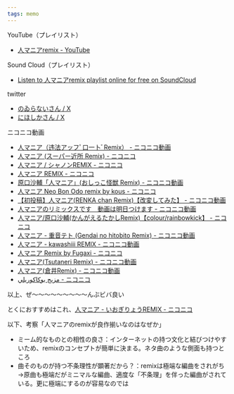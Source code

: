 ```yaml
---
tags: memo
---
```


YouTube（プレイリスト）
- [人マニアremix - YouTube](https://www.youtube.com/playlist?list=PLq9J1dqqpXBSkVqjTouk9eJJ520jq5GF8)

Sound Cloud（プレイリスト）
- [Listen to 人マニアremix playlist online for free on SoundCloud](https://soundcloud.com/fcalmggbwczg/sets/remix?si=c93b97986db04c8fbf13c99319e56614&utm_source=clipboard&utm_medium=text&utm_campaign=social_sharing)

twitter
- [のゐらないさん / X](https://twitter.com/mikunoiru/status/1762037732753486068)
- [にほしかさん / X](https://twitter.com/niho_sika/status/1762497353444131151)

ニコニコ動画
- [人マニア（违法アッフﾟ口一卜ﾞRemix） - ニコニコ動画](https://www.nicovideo.jp/watch/sm43433406)
- [人マニア (スーパー近所 Remix) - ニコニコ](https://www.nicovideo.jp/watch/sm43436711)
- [人マニア / シャノンREMIX - ニコニコ](https://www.nicovideo.jp/watch/sm43435471)
- [人マニア REMIX - ニコニコ](https://www.nicovideo.jp/watch/sm43401053)
- [原口沙輔「人マニア」(おしっこ怪獣 Remix) - ニコニコ動画](https://www.nicovideo.jp/watch/sm43130370)
- [人マニア Neo Bon Odo remix by kous - ニコニコ](https://www.nicovideo.jp/watch/sm43434375)
- [【初投稿】人マニア(RENKA chan Remix)【改変してみた】 - ニコニコ動画](https://www.nicovideo.jp/watch/sm43442534)
- [人マニアのリミックスです　動画は明日つけます - ニコニコ動画](https://www.nicovideo.jp/watch/sm43445776)
- [人マニア/原口沙輔(かんがえるたかしRemix)【colour/rainbowkick】 - ニコニコ](https://www.nicovideo.jp/watch/sm43435503)
- [人マニア - 重音テト (Gendai no hitobito Remix) - ニコニコ動画](https://www.nicovideo.jp/watch/sm43432372)
- [人マニア - kawashiii REMIX - ニコニコ動画](https://www.nicovideo.jp/watch/sm43447692)
- [人マニア Remix by Fugaxi - ニコニコ](https://www.nicovideo.jp/watch/sm43441141)
- [人マニア(Tsutaneri Remix) - ニコニコ動画](https://www.nicovideo.jp/watch/sm43435554)
- [人マニア(倉井Remix) - ニコニコ動画](https://www.nicovideo.jp/watch/sm43435656)
- [مزيج بوكاكوريلي - ニコニコ](https://www.nicovideo.jp/watch/sm43424251?ref=search_key_video&playlist=eyJ0eXBlIjoic2VhcmNoIiwiY29udGV4dCI6eyJrZXl3b3JkIjoiXHU0ZWJhXHUzMGRlXHUzMGNiXHUzMGEyIHJlbWl4Iiwic29ydEtleSI6Imxhc3RDb21tZW50VGltZSIsInNvcnRPcmRlciI6ImRlc2MiLCJwYWdlIjoxLCJwYWdlU2l6ZSI6MzJ9fQ&ss_pos=2&ss_id=75150753-c758-4c64-a98f-53b0cecc589d)

以上、ぜ～～～～～～～～～んぶビバ良い

とくにおすすめはこれ、[人マニア - いおぎりょうREMIX - ニコニコ](https://www.nicovideo.jp/watch/sm43439761)

以下、考察「人マニアのremixが良作揃いなのはなぜか」
- ミーム的なものとの相性の良さ：インターネットの持つ文化と結びつけやすいため、remixのコンセプトが簡単に決まる。ネタ曲のような側面も持つところ
- 曲そのものが持つ不条理性が顕著だから？：remixは極端な編曲をされがち→原曲も極端だがミニマルな編曲、適度な「不条理」を伴った編曲がされている。更に極端にするのが容易なのでは
